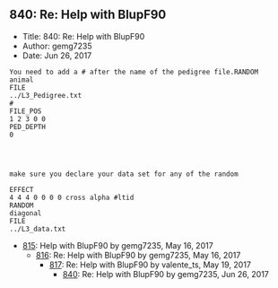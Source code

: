 ## 840: Re: Help with BlupF90

- Title: 840: Re: Help with BlupF90
- Author: gemg7235
- Date: Jun 26, 2017
```
You need to add a # after the name of the pedigree file.RANDOM
animal
FILE
../L3_Pedigree.txt
#
FILE_POS
1 2 3 0 0
PED_DEPTH
0




make sure you declare your data set for any of the random  

EFFECT
4 4 4 0 0 0 0 cross alpha #ltid
RANDOM
diagonal
FILE
../L3_data.txt
```

- [815](0815.md): Help with BlupF90 by gemg7235, May 16, 2017
    - [816](0816.md): Re: Help with BlupF90 by gemg7235, May 16, 2017
        - [817](0817.md): Re: Help with BlupF90 by valente_ts, May 19, 2017
            - [840](0840.md): Re: Help with BlupF90 by gemg7235, Jun 26, 2017
